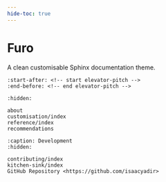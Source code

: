 ```yaml
---
hide-toc: true
---
```


# Furo

A clean customisable Sphinx documentation theme.

```{include} ../README.md
:start-after: <!-- start elevator-pitch -->
:end-before: <!-- end elevator-pitch -->
```

```{toctree}
:hidden:

about
customisation/index
reference/index
recommendations
```

```{toctree}
:caption: Development
:hidden:

contributing/index
kitchen-sink/index
GitHub Repository <https://github.com/isaacyadir>
```
